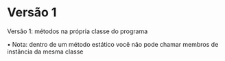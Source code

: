 # Versão 1
Versão 1: métodos na própria classe do programa

 • Nota: dentro de um método estático você não pode chamar membros de 
  instância da mesma classe

